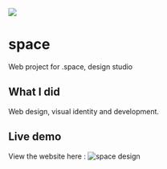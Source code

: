 ![](http://www.genevievemasioni.com/wp-content/uploads/2018/04/space-home.png)

# space

Web project for .space, design studio

## What I did

Web design, visual identity and development.

## Live demo

View the website here : ![space design](https://genevievemasioni.github.io/space/)
